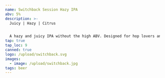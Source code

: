 ```yaml
---
name: Switchback Session Hazy IPA
abv: 5%
description: >-
  Juicy | Hazy | Citrus


  A hazy and juicy IPA without the high ABV. Designed for hop lovers and session drinkers alike.
tap: true
tap_loc: 9
canned: true
logo: /upload/switchback.svg
images:
  - image: /upload/switchback.jpg
tags: beer
---
```

